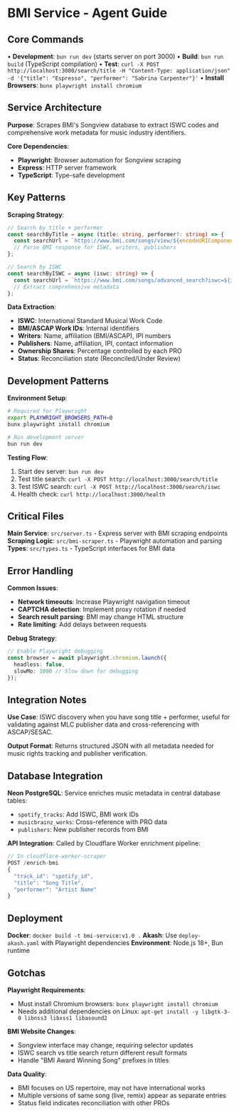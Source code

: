 # BMI Service - Agent Guide

## Core Commands

• **Development**: `bun run dev` (starts server on port 3000)
• **Build**: `bun run build` (TypeScript compilation)
• **Test**: `curl -X POST http://localhost:3000/search/title -H "Content-Type: application/json" -d '{"title": "Espresso", "performer": "Sabrina Carpenter"}'`
• **Install Browsers**: `bunx playwright install chromium`

## Service Architecture

**Purpose**: Scrapes BMI's Songview database to extract ISWC codes and comprehensive work metadata for music industry identifiers.

**Core Dependencies**:
- **Playwright**: Browser automation for Songview scraping
- **Express**: HTTP server framework
- **TypeScript**: Type-safe development

## Key Patterns

**Scraping Strategy**:
```typescript
// Search by title + performer
const searchByTitle = async (title: string, performer?: string) => {
  const searchUrl = `https://www.bmi.com/songs/view/${encodeURIComponent(title)}`;
  // Parse BMI response for ISWC, writers, publishers
};

// Search by ISWC
const searchByISWC = async (iswc: string) => {
  const searchUrl = `https://www.bmi.com/songs/advanced_search?iswc=${iswc}`;
  // Extract comprehensive metadata
};
```

**Data Extraction**:
- **ISWC**: International Standard Musical Work Code
- **BMI/ASCAP Work IDs**: Internal identifiers
- **Writers**: Name, affiliation (BMI/ASCAP), IPI numbers
- **Publishers**: Name, affiliation, IPI, contact information
- **Ownership Shares**: Percentage controlled by each PRO
- **Status**: Reconciliation state (Reconciled/Under Review)

## Development Patterns

**Environment Setup**:
```bash
# Required for Playwright
export PLAYWRIGHT_BROWSERS_PATH=0
bunx playwright install chromium

# Run development server
bun run dev
```

**Testing Flow**:
1. Start dev server: `bun run dev`
2. Test title search: `curl -X POST http://localhost:3000/search/title`
3. Test ISWC search: `curl -X POST http://localhost:3000/search/iswc`
4. Health check: `curl http://localhost:3000/health`

## Critical Files

**Main Service**: `src/server.ts` - Express server with BMI scraping endpoints
**Scraping Logic**: `src/bmi-scraper.ts` - Playwright automation and parsing
**Types**: `src/types.ts` - TypeScript interfaces for BMI data

## Error Handling

**Common Issues**:
- **Network timeouts**: Increase Playwright navigation timeout
- **CAPTCHA detection**: Implement proxy rotation if needed
- **Search result parsing**: BMI may change HTML structure
- **Rate limiting**: Add delays between requests

**Debug Strategy**:
```typescript
// Enable Playwright debugging
const browser = await playwright.chromium.launch({
  headless: false,
  slowMo: 1000 // Slow down for debugging
});
```

## Integration Notes

**Use Case**: ISWC discovery when you have song title + performer, useful for validating against MLC publisher data and cross-referencing with ASCAP/SESAC.

**Output Format**: Returns structured JSON with all metadata needed for music rights tracking and publisher verification.

## Database Integration

**Neon PostgreSQL**: Service enriches music metadata in central database tables:
- `spotify_tracks`: Add ISWC, BMI work IDs
- `musicbrainz_works`: Cross-reference with PRO data
- `publishers`: New publisher records from BMI

**API Integration**: Called by Cloudflare Worker enrichment pipeline:
```typescript
// In cloudflare-worker-scraper
POST /enrich-bmi
{
  "track_id": "spotify_id",
  "title": "Song Title",
  "performer": "Artist Name"
}
```

## Deployment

**Docker**: `docker build -t bmi-service:v1.0 .`
**Akash**: Use `deploy-akash.yaml` with Playwright dependencies
**Environment**: Node.js 18+, Bun runtime

## Gotchas

**Playwright Requirements**:
- Must install Chromium browsers: `bunx playwright install chromium`
- Needs additional dependencies on Linux: `apt-get install -y libgtk-3-0 libnss3 libxss1 libasound2`

**BMI Website Changes**:
- Songview interface may change, requiring selector updates
- ISWC search vs title search return different result formats
- Handle "BMI Award Winning Song" prefixes in titles

**Data Quality**:
- BMI focuses on US repertoire, may not have international works
- Multiple versions of same song (live, remix) appear as separate entries
- Status field indicates reconciliation with other PROs
